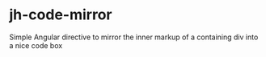 # jh-code-mirror
Simple Angular directive to mirror the inner markup of a containing div into a nice code box
